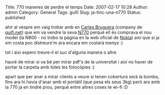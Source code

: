 Title: 770 maneres de perdre el temps
Date: 2007-02-17 10:28
Author: admin
Category: General
Tags: guifi
Slug: ja-tinc-una-n770
Status: published

ahir al vespre em vaig trobar amb en <a href="http://guifi.net/ca/blog/361" target="_blank" rel="noopener">Carles Bruguera</a> (company de <a href="http://guifi.net/" target="_blank" rel="noopener">guifi.net</a>) que em va vendre la seva <a href="http://www.nokia.com/770" target="_blank" rel="noopener">N770</a> perquè ell és comprava el nou model (la N800 - no trobo la pàgina en la web oficial de <a href="http://www.nokia.com" target="_blank" rel="noopener">Nokia</a>) així que si ja em costa poc distreure'm ara encara em costarà menys :)

tot i així espero treure-li el suc d'alguna manera o altre

hauré de mirar si va bé per mirar pdf's de la universitat i així no haver de portar la carpeta amb totes les fotocòpies :)

apart que per anar a mirar clients a veure si tenen cobertura serà la bomba, fins ara hi havia d'anar amb el portàtil (que pesa els seus 3kg) però ara amb la 770 ja en tindré prou, perquè entre altres coses te wi-fi :D
